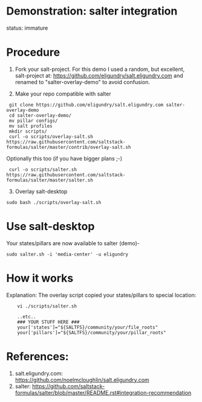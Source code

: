 # Demonstration: salter integration

status: immature

# Procedure

1. Fork your salt-project. For this demo I used a random, but excellent, salt-project at: https://github.com/eligundry/salt.eligundry.com and renamed to "salter-overlay-demo" to avoid confusion.

2. Make your repo compatible with salter
```
 git clone https://github.com/eligundry/salt.eligundry.com salter-overlay-demo
 cd salter-overlay-demo/
 mv pillar configs/
 mv salt profiles
 mkdir scripts/
 curl -o scripts/overlay-salt.sh https://raw.githubusercontent.com/saltstack-formulas/salter/master/contrib/overlay-salt.sh
```
  Optionally this too (if you have bigger plans ;-)
```
 curl -o scripts/salter.sh https://raw.githubusercontent.com/saltstack-formulas/salter/master/salter.sh
```

3. Overlay salt-desktop
```
sudo bash ./scripts/overlay-salt.sh
```

# Use salt-desktop

Your states/pillars are now available to salter (demo)-

` sudo salter.sh -i 'media-center' -u eligundry `


# How it works
Explanation: The overlay script copied your states/pillars to special location:
```
    vi ./scripts/salter.sh

    ..etc..
    ### YOUR STUFF HERE ###
    your['states']="${SALTFS}/community/your/file_roots"
    your['pillars']="${SALTFS}/community/your/pillar_roots"
```

# References:
 1. salt.eligundry.com: https://github.com/noelmcloughlin/salt.eligundry.com
 2. salter: https://github.com/saltstack-formulas/salter/blob/master/README.rst#integration-recommendation
